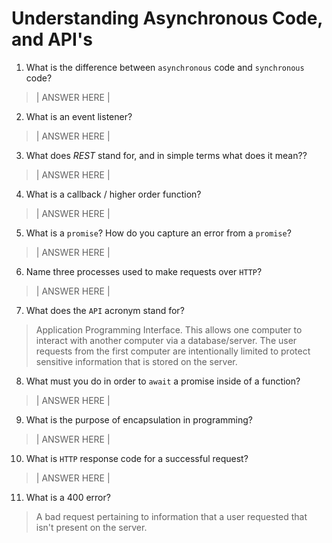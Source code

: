 # Understanding Asynchronous Code, and API's
01. What is the difference between `asynchronous` code and `synchronous` code?

  > | ANSWER HERE |

02. What is an event listener?

  > | ANSWER HERE |

03. What does *REST* stand for, and in simple terms what does it mean??

  > | ANSWER HERE |

04. What is a callback / higher order function?

  > | ANSWER HERE |

05. What is a `promise`? How do you capture an error from a `promise`?

  > | ANSWER HERE |

06. Name three processes used to make requests over `HTTP`?

  > | ANSWER HERE |

07. What does the `API` acronym stand for?

  > Application Programming Interface. This allows one computer to interact with another computer via a database/server. The user requests from the first computer are intentionally limited to protect sensitive information that is stored on the server.

08. What must you do in order to `await` a promise inside of a function?

  > | ANSWER HERE |

09. What is the purpose of encapsulation in programming?

  > | ANSWER HERE |

10. What is `HTTP` response code for a successful request?

  > | ANSWER HERE |

11. What is a 400 error?

  > A bad request pertaining to information that a user requested that isn't present on the server. 

